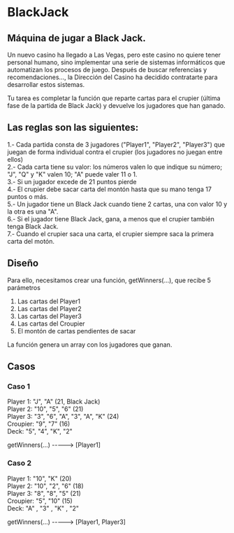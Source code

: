 # BlackJack

## Máquina de jugar a Black Jack.
Un nuevo casino ha llegado a Las Vegas, pero este casino no quiere tener personal humano,
sino implementar una serie de sistemas informáticos que automatizan los procesos de juego.
Después de buscar referencias y recomendaciones..., la Dirección del Casino ha decidido
contratarte para desarrollar estos sistemas.

Tu tarea es completar la función que reparte cartas para el crupier (última fase de la partida de
Black Jack) y devuelve los jugadores que han ganado.

## Las reglas son las siguientes:
1.- Cada partida consta de 3 jugadores ("Player1", "Player2", "Player3") que juegan de forma individual contra el crupier (los jugadores no juegan entre ellos)<br/>
2.- Cada carta tiene su valor: los números valen lo que indique su número; "J", "Q" y "K" valen 10; "A" puede valer 11 o 1.<br/>
3.- Si un jugador excede de 21 puntos pierde <br/>
4.- El crupier debe sacar carta del montón hasta que su mano tenga 17 puntos o más.<br/>
5.- Un jugador tiene un Black Jack cuando tiene 2 cartas, una con valor 10 y la otra es una "A".<br/>
6.- Si el jugador tiene Black Jack, gana, a menos que el crupier también tenga Black Jack.<br/>
7.- Cuando el crupier saca una carta, el crupier siempre saca la primera carta del motón.<br/>

## Diseño
Para ello, necesitamos crear una función, getWinners(...), que recibe 5 parámetros
1. Las cartas del Player1 
2. Las cartas del Player2 
3. Las cartas del Player3
4. Las cartas del Croupier 
5. El montón de cartas pendientes de sacar 

La función genera un array con los jugadores que ganan.  

## Casos
### Caso 1
Player 1: "J", "A" (21, Black Jack)<br/>
Player 2: "10", "5", "6" (21)<br/>
Player 3: "3", "6", "A", "3", "A", "K" (24)<br/>
Croupier: "9", "7" (16)<br/>
Deck: "5", "4", "K", "2"<br/>

getWinners(...) -----> [Player1]<br/>

### Caso 2
Player 1: "10", "K" (20)<br/>
Player 2: "10", "2", "6" (18)<br/>
Player 3: "8", "8", "5" (21)<br/>
Croupier: "5", "10" (15)<br/>
Deck: "A" , "3" , "K" , "2"<br/>

getWinners(...) -----> [Player1, Player3] 
